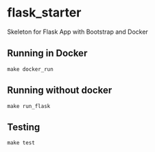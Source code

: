 # flask_starter
Skeleton for Flask App with Bootstrap and Docker

## Running in Docker

```
make docker_run
```

## Running without docker

```
make run_flask
```

## Testing

```
make test
```

